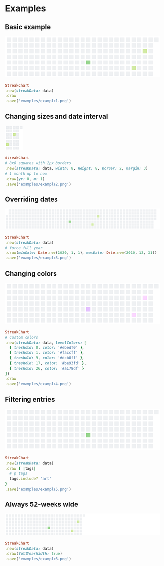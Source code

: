 # Examples

<!--
require 'csv'

require 'StreakPng'
include StreakPng

StreakChart.instance_eval {
  @dateClass = Class.new do
    def self.today
      Date.new 2020, 8, 24
    end
  end
}

text = <<~EOF
sport,20 pushups,2020.08.12
sport,20 min running,2020.08.12
code,my super project,go,2020.08.01
art,portrait of me,2020.06.05
art,portrait of my dog,2020.06.05
art,garden painting,2020.06.05
art,city landscape 1,2020.06.05
art,city landscape 2,2020.06.05
art,city landscape 3,2020.06.05
art,city landscape 4,2020.06.05
art,city landscape 5,2020.06.05
art,city landscape 6,2020.06.05
EOF

data = StreakData.new

CSV.new(text).each do |row|
  data.add Date.strptime(row[-1],"%Y.%m.%d"), *row[0..-2]
end

-->

## Basic example

![](example1.png)

```ruby
StreakChart
.new(streakData: data)
.draw
.save('examples/example1.png')
```

## Changing sizes and date interval

![](example2.png)

```ruby
StreakChart
# 8x8 squares with 2px borders
.new(streakData: data, width: 8, height: 8, border: 2, margin: 3)
# 1 month up to now
.draw(yr: 0, m: 1)
.save('examples/example2.png')
```

## Overriding dates

![](example3.png)

```ruby
StreakChart
.new(streakData: data)
# force full year
.draw(minDate: Date.new(2020, 1, 1), maxDate: Date.new(2020, 12, 31))
.save('examples/example3.png')
```

## Changing colors

![](example4.png)

```ruby
StreakChart
# custom colors
.new(streakData: data, levelColors: [
  { treshold: 0, color: '#ebedf0' },
  { treshold: 1, color: '#faccff' },
  { treshold: 9, color: '#dcb0ff' },
  { treshold: 17, color: '#be93fd' },
  { treshold: 26, color: '#a178df' }
])
.draw
.save('examples/example4.png')
```

## Filtering entries

![](example5.png)

```ruby
StreakChart
.new(streakData: data)
.draw { |tags|
  # p tags
  tags.include? 'art'
}
.save('examples/example5.png')
```

## Always 52-weeks wide

![](example6.png)

```ruby
StreakChart
.new(streakData: data)
.draw(fullYearWidth: true)
.save('examples/example6.png')
```

<!--
File.open('examples/examples.markdown', 'w') do |aFile|
  aFile.puts File.read(__FILE__).gsub(/^#/, '')
end
-->
